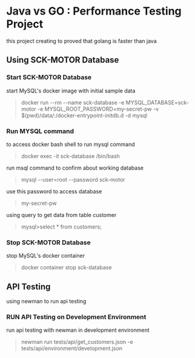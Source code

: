 # Java vs GO : Performance Testing Project

this project creating to proved that golang is faster than java

## Using SCK-MOTOR Database

### Start SCK-MOTOR Database

start MySQL's docker image with initial sample data

> docker run --rm --name sck-database -e MYSQL_DATABASE=sck-motor -e MYSQL_ROOT_PASSWORD=my-secret-pw -v $(pwd)/data/:/docker-entrypoint-initdb.d -d mysql

### Run MYSQL command

to access docker bash shell to run mysql command
> docker exec -it sck-database /bin/bash

run msql command to confirm about working database
> mysql --user=root --password sck-motor

use this password to access database
> my-secret-pw

using query to get data from table customer
>mysql\>select * from customers;

### Stop SCK-MOTOR Database

stop MySQL's docker container

>docker container stop sck-database

## API Testing

using newman to run api testing

### RUN API Testing on Development Environment

run api testing with newman in development environment
>newman run tests/api/get_customers.json -e tests/api/environment/development.json
